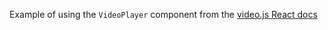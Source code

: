 Example of using the `VideoPlayer` component from the [video.js React docs](https://docs.videojs.com/tutorial-react.html)
